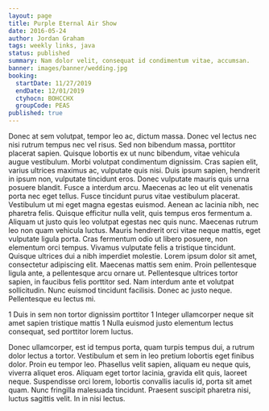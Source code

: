 ```yaml
---
layout: page
title: Purple Eternal Air Show
date: 2016-05-24
author: Jordan Graham
tags: weekly links, java
status: published
summary: Nam dolor velit, consequat id condimentum vitae, accumsan.
banner: images/banner/wedding.jpg
booking:
  startDate: 11/27/2019
  endDate: 12/01/2019
  ctyhocn: BOHCCHX
  groupCode: PEAS
published: true
---
```

Donec at sem volutpat, tempor leo ac, dictum massa. Donec vel lectus nec nisi rutrum tempus nec vel risus. Sed non bibendum massa, porttitor placerat sapien. Quisque lobortis ex ut nunc bibendum, vitae vehicula augue vestibulum. Morbi volutpat condimentum dignissim. Cras sapien elit, varius ultrices maximus ac, vulputate quis nisi. Duis ipsum sapien, hendrerit in ipsum non, vulputate tincidunt eros. Donec vulputate mauris quis urna posuere blandit. Fusce a interdum arcu. Maecenas ac leo ut elit venenatis porta nec eget tellus. Fusce tincidunt purus vitae vestibulum placerat. Vestibulum ut mi eget magna egestas euismod.
Aenean ac lacinia nibh, nec pharetra felis. Quisque efficitur nulla velit, quis tempus eros fermentum a. Aliquam ut justo quis leo volutpat egestas nec quis nunc. Maecenas rutrum leo non quam vehicula luctus. Mauris hendrerit orci vitae neque mattis, eget vulputate ligula porta. Cras fermentum odio ut libero posuere, non elementum orci tempus. Vivamus vulputate felis a tristique tincidunt. Quisque ultrices dui a nibh imperdiet molestie. Lorem ipsum dolor sit amet, consectetur adipiscing elit. Maecenas mattis sem enim. Proin pellentesque ligula ante, a pellentesque arcu ornare ut. Pellentesque ultrices tortor sapien, in faucibus felis porttitor sed. Nam interdum ante et volutpat sollicitudin. Nunc euismod tincidunt facilisis. Donec ac justo neque. Pellentesque eu lectus mi.

1 Duis in sem non tortor dignissim porttitor
1 Integer ullamcorper neque sit amet sapien tristique mattis
1 Nulla euismod justo elementum lectus consequat, sed porttitor lorem luctus.

Donec ullamcorper, est id tempus porta, quam turpis tempus dui, a rutrum dolor lectus a tortor. Vestibulum et sem in leo pretium lobortis eget finibus dolor. Proin eu tempor leo. Phasellus velit sapien, aliquam eu neque quis, viverra aliquet eros. Aliquam eget tortor lacinia, gravida elit quis, laoreet neque. Suspendisse orci lorem, lobortis convallis iaculis id, porta sit amet quam. Nunc fringilla malesuada tincidunt. Praesent suscipit pharetra nisi, luctus sagittis velit. In in nisi lectus.
